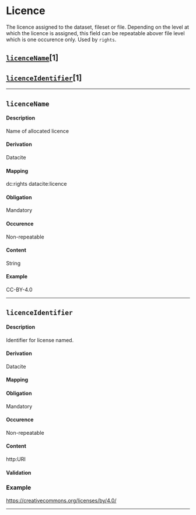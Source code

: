 # Licence

The licence assigned to the dataset, fileset or file. Depending on the level at which the licence is assigned, this field can be repeatable abover file level which is one occurence only. Used by `rights`.

## [`licenceName`](#licencename-1)[1]
## [`licenceIdentifier`](#licenceidentifier-1)[1]

-------------------------------------

## `licenceName` 

#### Description
Name of allocated licence

#### Derivation
Datacite

#### Mapping
dc:rights
datacite:licence

#### Obligation	
Mandatory

#### Occurence	
Non-repeatable

#### Content 
String

#### Example
CC-BY-4.0

-------------------

## `licenceIdentifier`  

#### Description
Identifier for license named.

#### Derivation
Datacite

#### Mapping


#### Obligation	
Mandatory

#### Occurence	
Non-repeatable

#### Content 
http:URI

#### Validation

### Example
https://creativecommons.org/licenses/by/4.0/

-------------------
